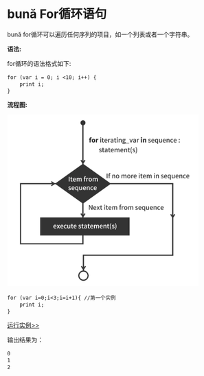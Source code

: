 # bună For循环语句

bună for循环可以遍历任何序列的项目，如一个列表或者一个字符串。

**语法:**

for循环的语法格式如下:

```
for (var i = 0; i <10; i++) {
    print i;
}
```

**流程图:**

<img src="./assets/for.png" alt = "for" title = "for-png" width = "446" height="400"/>

```
for (var i=0;i<3;i=i+1){ //第⼀个实例
    print i;
}
```

[运行实例>>](http://10.0.248.222:86/run.html?model=Buna7_1)
<!-- [运行实例>>](https://buna.bacx.io/run.html?model=Buna7_1) -->

输出结果为：

```
0
1
2
```



